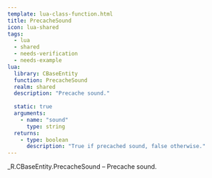 ```yaml
---
template: lua-class-function.html
title: PrecacheSound
icon: lua-shared
tags:
  - lua
  - shared
  - needs-verification
  - needs-example
lua:
  library: CBaseEntity
  function: PrecacheSound
  realm: shared
  description: "Precache sound."
  
  static: true
  arguments:
    - name: "sound"
      type: string
  returns:
    - type: boolean
      description: "True if precached sound, false otherwise."
---
```


<div class="lua__search__keywords">
_R.CBaseEntity.PrecacheSound &#x2013; Precache sound.
</div>
